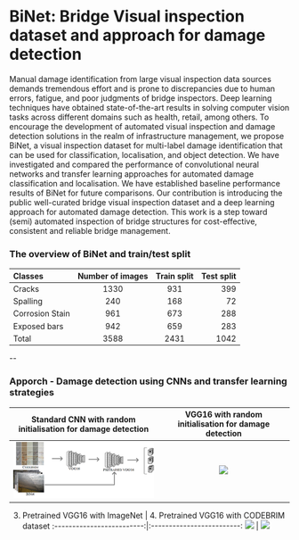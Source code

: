# BiNet: Bridge Visual inspection dataset and approach for damage detection
Manual damage identification from large visual inspection data sources demands tremendous effort and is prone to discrepancies due to human errors, fatigue, and poor judgments of bridge inspectors. Deep learning techniques have obtained state-of-the-art results in solving computer vision tasks across different domains such as health, retail, among others. To encourage the development of automated visual inspection and damage detection solutions in the realm of infrastructure management, we propose BiNet, a visual inspection dataset for multi-label damage identification that can be used for classification, localisation, and object detection. We have investigated and compared the performance of convolutional neural networks and transfer learning approaches for automated damage classification and localisation. We have established baseline performance results of BiNet for future comparisons. Our contribution is introducing the public well-curated bridge visual inspection dataset and a deep learning approach for automated damage detection. This work is a step toward (semi) automated inspection of bridge structures for cost-effective, consistent and reliable bridge management.


### The overview of BiNet and train/test split 

| Classes | Number of images | Train split  | Test split |
| :---         |     :---:      |          :---: |   ---:|
| Cracks   | 1330     | 931     | 399 |
| Spalling     | 240       | 168      | 72 |
| Corrosion Stain | 961  | 673   | 288  | 
| Exposed bars | 942     | 659 | 283  |
| Total | 3588 | 2431 | 1042 | 


--

### Apporch - Damage detection using CNNs and transfer learning strategies 
Standard CNN with random initialisation for damage detection            |  VGG16 with random initialisation for damage detection
:-------------------------:|:-------------------------:
![](https://github.com/Zaharah/BiNet-bridge-visual-inspection-dataset/blob/main/codebrim_vgg.png)  |  ![](https://...Ocean.png)

3.	Pretrained VGG16 with ImageNet           |  4.	Pretrained VGG16 with CODEBRIM dataset
:-------------------------:|:-------------------------:
![](https://...Dark.png)  |  ![](https://...Ocean.png)
